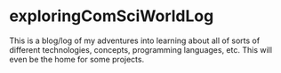 # exploringComSciWorldLog
This is a blog/log of my adventures into learning about all of sorts of different technologies, concepts, programming languages, etc. This will even be the home for some projects.
